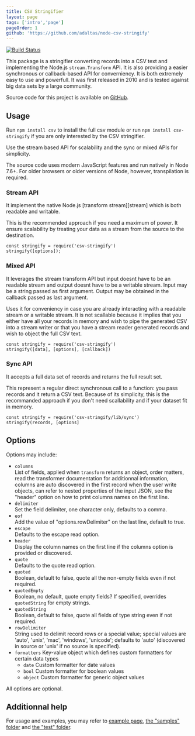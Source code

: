 ```yaml
---
title: CSV Stringifier
layout: page
tags: ['intro','page']
pageOrder: 1
github: 'https://github.com/adaltas/node-csv-stringify'
---
```


[![Build Status](https://secure.travis-ci.org/adaltas/node-csv-stringify.png)][travis-csv-stringify]

This package is a stringifier converting records into a CSV text and implementing the
Node.js `stream.Transform` API. It is also providing a easier synchronous or
callback-based API for converniency. It is both extremely easy to use and
powerfull. It was first released in 2010 and is tested against big data
sets by a large community.

Source code for this project is available on [GitHub][stringify].

## Usage

Run `npm install csv` to install the full csv module or run
`npm install csv-stringify` if you are only interested by the CSV stringifier.

Use the stream based API for scalability and the sync or mixed APIs for simplicity.

The source code uses modern JavaScript features and run natively in Node 7.6+.
For older browsers or older versions of Node, however, transpilation is required.

### Stream API

It implement the native Node.js [transform stream][stream] which is both
readable and writable.

This is the recommended approach if you need a maximum of power. It ensure
scalability by treating your data as a stream from the source to the destination.

```
const stringify = require('csv-stringify')
stringify([options]);
```

### Mixed API

It leverages the stream transform API but input doesnt have to be an readable
stream and output doesnt have to be a writable stream. Input may be a string
passed as first argument. Output may be obtained in the callback passed as last
argument.

Uses it for conveniency in case you are already interacting with a readable
stream or a writable stream. It is not scallable because it implies that you
either have all your records in memory and wish to pipe the generated
CSV into a stream writer or that you have a stream reader generated records and
wish to object the full CSV text.

```
const stringify = require('csv-stringify')
stringify([data], [options], [callback])
```

### Sync API

It accepts a full data set of records and returns the full result set.

This represent a regular direct synchronous call to a function: you pass records
and it return a CSV text. Because of its simplicity, this is the recommanded
approach if you don't need scallability and if your dataset fit in memory. 

```
const stringify = require('csv-stringify/lib/sync')
stringify(records, [options]
```

## Options

Options may include:

*   `columns`   
    List of fields, applied when `transform` returns an object, order matters,
    read the transformer documentation for additionnal information, columns are
    auto discovered in the first record when the user write objects, can refer
    to nested properties of the input JSON, see the "header" option on how to
    print columns names on the first line.
*   `delimiter`   
    Set the field delimiter, one character only, defaults to a comma.   
*   `eof`   
    Add the value of "options.rowDelimiter" on the last line, default to true.   
*   `escape`   
    Defaults to the escape read option.   
*   `header`   
    Display the column names on the first line if the columns option is
    provided or discovered.   
*   `quote`   
    Defaults to the quote read option.   
*   `quoted`   
    Boolean, default to false, quote all the non-empty fields even if not
    required.
*   `quotedEmpty`   
    Boolean, no default, quote empty fields?  If specified, overrides
    `quotedString` for empty strings.
*   `quotedString`   
    Boolean, default to false, quote all fields of type string even if not
    required.
*   `rowDelimiter`   
    String used to delimit record rows or a special value; special values are
    'auto', 'unix', 'mac', 'windows', 'unicode'; defaults to 'auto' (discovered
    in source or 'unix' if no source is specified).   
*   `formatters`
    Key-value object which defines custom formatters for certain data types
    * `date`
      Custom formatter for date values
    * `bool`
      Custom formatter for boolean values
    * `object`
      Custom formatter for generic object values

All options are optional.

## Additionnal help

For usage and examples, you may refer to
[example page](/stringify/examples/),
[the "samples" folder][stringify-samples] and [the "test" folder][stringify-test].

[travis-csv-stringify]: http://travis-ci.org/adaltas/node-csv-stringify
[stringify]: https://github.com/adaltas/node-csv-stringify
[stringify-samples]: https://github.com/adaltas/node-csv-stringify/tree/master/samples
[stringify-test]: https://github.com/adaltas/node-csv-stringify/tree/master/test
